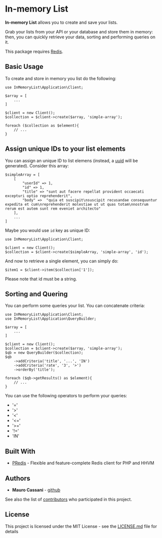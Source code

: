 # In-memory List

**In-memory List** allows you to create and save your lists.

Grab your lists from your API or your database and store them in memory: then, you can quickly retrieve your data, sorting and performing queries on it.

This package requires [Redis](https://redis.io/).

## Basic Usage

To create and store in memory you list do the following:

```
use InMemoryList\Application\Client;

$array = [
    ...
]

$client = new Client();
$collection = $client->create($array, 'simple-array');

foreach ($collection as $element){
    // ...
}

```

## Assign unique IDs to your list elements

You can assign an unique ID to list elemens (instead, a [uuid](https://github.com/ramsey/uuid) will be generated). Consider this array:

```
$simpleArray = [
    [
        "userId" => 1,
        "id" => 1,
        "title" => "sunt aut facere repellat provident occaecati excepturi optio reprehenderit",
        "body" =>  "quia et suscipit\nsuscipit recusandae consequuntur expedita et cum\nreprehenderit molestiae ut ut quas totam\nnostrum rerum est autem sunt rem eveniet architecto"
    ],
    ...
]
```

Maybe you would use `id` key as unique ID:

```
use InMemoryList\Application\Client;

$client = new Client();
$collection = $client->create($simpleArray, 'simple-array', 'id');
```

And now to retrieve a single element, you can simply do:

```
$item1 = $client->item($collection['1']);
```

Please note that id must be a string. 

## Sorting and Quering

You can perform some queries your list. You can concatenate criteria:

```
use InMemoryList\Application\Client;
use InMemoryList\Application\QueryBuilder;

$array = [
    ...
]

$client = new Client();
$collection = $client->create($array, 'simple-array');
$qb = new QueryBuilder($collection);
$qb
    ->addCriteria('title', '...', 'IN')
    ->addCriteria('rate', '3', '>')
    ->orderBy('title');
    
foreach ($qb->getResults() as $element){
    // ...
}

```
You can use the following operators to perform your queries:

* '='
* '>'
* '<'
* '<='
* '>='
* '!='
* 'IN'

## Built With

* [PRedis](https://github.com/nrk/predis) - Flexible and feature-complete Redis client for PHP and HHVM

## Authors

* **Mauro Cassani** - [github](https://github.com/mauretto78)

See also the list of [contributors](https://github.com/mauretto78/in-memory-list/contributors.md) who participated in this project.

## License

This project is licensed under the MIT License - see the [LICENSE.md](LICENSE.md) file for details
